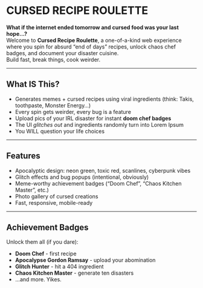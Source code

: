 # CURSED RECIPE ROULETTE

**What if the internet ended tomorrow and cursed food was your last hope...?**  
Welcome to **Cursed Recipe Roulette**, a one-of-a-kind web experience where you spin for absurd “end of days” recipes, unlock chaos chef badges, and document your disaster cuisine.  
Build fast, break things, cook weirder.

***

## What IS This?

- Generates memes + cursed recipes using viral ingredients (think: Takis, toothpaste, Monster Energy…)
- Every spin gets weirder, every bug is a feature  
- Upload pics of your IRL disaster for instant **doom chef badges**
- The UI *glitches out* and ingredients randomly turn into Lorem Ipsum
- You WILL question your life choices

***

## Features
- Apocalyptic design: neon green, toxic red, scanlines, cyberpunk vibes
- Glitch effects and bug popups (intentional, obviously)
- Meme-worthy achievement badges (“Doom Chef”, “Chaos Kitchen Master”, etc.)
- Photo gallery of cursed creations  
- Fast, responsive, mobile-ready

***

## Achievement Badges

Unlock them all (if you dare):

- **Doom Chef** - first recipe
- **Apocalypse Gordon Ramsay** - upload your abomination
- **Glitch Hunter** - hit a 404 ingredient
- **Chaos Kitchen Master** - generate ten disasters
- ...and more. Yikes.
